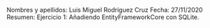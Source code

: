 Nombres y apellidos: Luis Miguel Rodríguez Cruz 
Fecha: 27/11/2020 
Resumen: Ejercicio 1: Añadiendo EntityFrameworkCore con SQLite.
